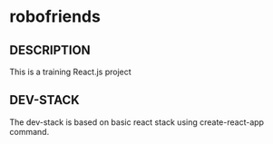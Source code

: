 # robofriends

## DESCRIPTION
This is a training React.js project

## DEV-STACK
The dev-stack is based on basic react stack using create-react-app command.
